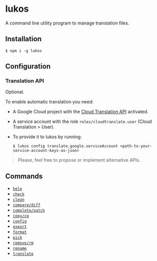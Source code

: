 # lukos

A command line utility program to manage translation files.

## Installation

    $ npm i -g lukos

## Configuration

### Translation API

Optional.

To enable automatic translation you need:

- A Google Cloud project with the [Cloud Translation API](https://console.cloud.google.com/apis/library/translate.googleapis.com) activated.
- A service account with the role `roles/cloudtranslate.user` (Cloud Translation > User).
- To provide it to lukos by running:

      $ lukos config translate.google.serviceAccount <path-to-your-service-account-keys-as-json>

> Please, feel free to propose or implement alternative APIs.

## Commands

- [`help`](docs/help/README.md)
- [`check`](docs/check/README.md)
- [`clean`](docs/clean/README.md)
- [`compare/diff`](docs/compare/README.md)
- [`complete/patch`](docs/complete/README.md)
- [`copy/cp`](docs/copy/README.md)
- [`config`](docs/config/README.md)
- [`export`](docs/export/README.md)
- [`format`](docs/format/README.md)
- [`pick`](docs/pick/README.md)
- [`remove/rm`](docs/remove/README.md)
- [`rename`](docs/rename/README.md)
- [`translate`](docs/translate/README.md)

